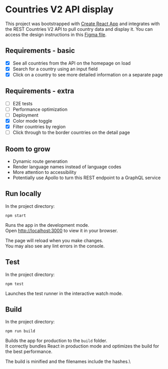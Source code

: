# Countries V2 API display

This project was bootstrapped with [Create React App](https://github.com/facebook/create-react-app) and integrates with the REST Countries V2 API to pull country data and display it. You can access the design instructions in this [Figma file](https://www.figma.com/file/yibnsJAbCTBjeBYpWjkuB0/Untitled?node-id=1%3A24).

## Requirements - basic
- [x] See all countries from the API on the homepage on load
- [x] Search for a country using an input field
- [x] Click on a country to see more detailed information on a separate page

## Requirements - extra
- [ ] E2E tests
- [ ] Performance optimization
- [ ] Deployment
- [x] Color mode toggle
- [x] Filter countries by region
- [ ] Click through to the border countries on the detail page

## Room to grow
- Dynamic route generation 
- Render language names instead of language codes
- More attention to accessibility
- Potentially use Apollo to turn this REST endpoint to a GraphQL service

## Run locally

In the project directory:

 `npm start`

Runs the app in the development mode.\
Open [http://localhost:3000](http://localhost:3000) to view it in your browser.

The page will reload when you make changes.\
You may also see any lint errors in the console.

## Test

In the project directory:

`npm test`

Launches the test runner in the interactive watch mode.

## Build
In the project directory:

`npm run build`

Builds the app for production to the `build` folder.\
It correctly bundles React in production mode and optimizes the build for the best performance.

The build is minified and the filenames include the hashes.\
